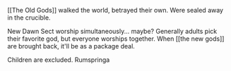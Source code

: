 [[The Old Gods]] walked the world, betrayed their own. Were sealed away in the crucible.

New Dawn Sect worship simultaneously... maybe? Generally adults pick their favorite god, but everyone worships together. When [[the new gods]] are brought back, it'll be as a package deal.

Children are excluded. Rumspringa